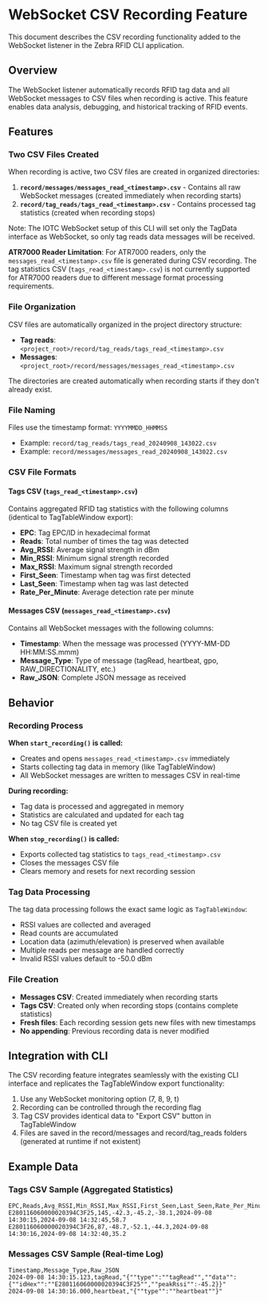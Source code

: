 # WebSocket CSV Recording Feature

This document describes the CSV recording functionality added to the WebSocket listener in the Zebra RFID CLI application.

## Overview

The WebSocket listener automatically records RFID tag data and all WebSocket messages to CSV files when recording is active. This feature enables data analysis, debugging, and historical tracking of RFID events.

## Features

### Two CSV Files Created

When recording is active, two CSV files are created in organized directories:

1. **`record/messages/messages_read_<timestamp>.csv`** - Contains all raw WebSocket messages (created immediately when recording starts)
2. **`record/tag_reads/tags_read_<timestamp>.csv`** - Contains processed tag statistics (created when recording stops)

Note: The IOTC WebSocket setup of this CLI will set only the TagData interface as WebSocket, so only tag reads data messages will be received.

**ATR7000 Reader Limitation**: For ATR7000 readers, only the `messages_read_<timestamp>.csv` file is generated during CSV recording. The tag statistics CSV (`tags_read_<timestamp>.csv`) is not currently supported for ATR7000 readers due to different message format processing requirements.

### File Organization

CSV files are automatically organized in the project directory structure:
- **Tag reads**: `<project_root>/record/tag_reads/tags_read_<timestamp>.csv`
- **Messages**: `<project_root>/record/messages/messages_read_<timestamp>.csv`

The directories are created automatically when recording starts if they don't already exist.

### File Naming

Files use the timestamp format: `YYYYMMDD_HHMMSS`
- Example: `record/tag_reads/tags_read_20240908_143022.csv`
- Example: `record/messages/messages_read_20240908_143022.csv`

### CSV File Formats

#### Tags CSV (`tags_read_<timestamp>.csv`)
Contains aggregated RFID tag statistics with the following columns (identical to TagTableWindow export):
- **EPC**: Tag EPC/ID in hexadecimal format
- **Reads**: Total number of times the tag was detected
- **Avg_RSSI**: Average signal strength in dBm
- **Min_RSSI**: Minimum signal strength recorded
- **Max_RSSI**: Maximum signal strength recorded  
- **First_Seen**: Timestamp when tag was first detected
- **Last_Seen**: Timestamp when tag was last detected
- **Rate_Per_Minute**: Average detection rate per minute

#### Messages CSV (`messages_read_<timestamp>.csv`)
Contains all WebSocket messages with the following columns:
- **Timestamp**: When the message was processed (YYYY-MM-DD HH:MM:SS.mmm)
- **Message_Type**: Type of message (tagRead, heartbeat, gpo, RAW_DIRECTIONALITY, etc.)
- **Raw_JSON**: Complete JSON message as received

## Behavior

### Recording Process

**When `start_recording()` is called:**
- Creates and opens `messages_read_<timestamp>.csv` immediately
- Starts collecting tag data in memory (like TagTableWindow)
- All WebSocket messages are written to messages CSV in real-time

**During recording:**
- Tag data is processed and aggregated in memory
- Statistics are calculated and updated for each tag
- No tag CSV file is created yet

**When `stop_recording()` is called:**
- Exports collected tag statistics to `tags_read_<timestamp>.csv`
- Closes the messages CSV file
- Clears memory and resets for next recording session

### Tag Data Processing

The tag data processing follows the exact same logic as `TagTableWindow`:
- RSSI values are collected and averaged
- Read counts are accumulated
- Location data (azimuth/elevation) is preserved when available
- Multiple reads per message are handled correctly
- Invalid RSSI values default to -50.0 dBm

### File Creation
- **Messages CSV**: Created immediately when recording starts
- **Tags CSV**: Created only when recording stops (contains complete statistics)
- **Fresh files**: Each recording session gets new files with new timestamps
- **No appending**: Previous recording data is never modified

## Integration with CLI

The CSV recording feature integrates seamlessly with the existing CLI interface and replicates the TagTableWindow export functionality:

1. Use any WebSocket monitoring option (7, 8, 9, t)
2. Recording can be controlled through the recording flag
3. Tag CSV provides identical data to "Export CSV" button in TagTableWindow
4. Files are saved in the record/messages and record/tag_reads folders (generated at runtime if not existent)

## Example Data

### Tags CSV Sample (Aggregated Statistics)
```csv
EPC,Reads,Avg_RSSI,Min_RSSI,Max_RSSI,First_Seen,Last_Seen,Rate_Per_Minute
E280116060000020394C3F25,145,-42.3,-45.2,-38.1,2024-09-08 14:30:15,2024-09-08 14:32:45,58.7
E280116060000020394C3F26,87,-48.7,-52.1,-44.3,2024-09-08 14:30:16,2024-09-08 14:32:40,35.2
```

### Messages CSV Sample (Real-time Log)
```csv
Timestamp,Message_Type,Raw_JSON
2024-09-08 14:30:15.123,tagRead,"{""type"":""tagRead"",""data"":{""idHex"":""E280116060000020394C3F25"",""peakRssi"":-45.2}}"
2024-09-08 14:30:16.000,heartbeat,"{""type"":""heartbeat""}"
```